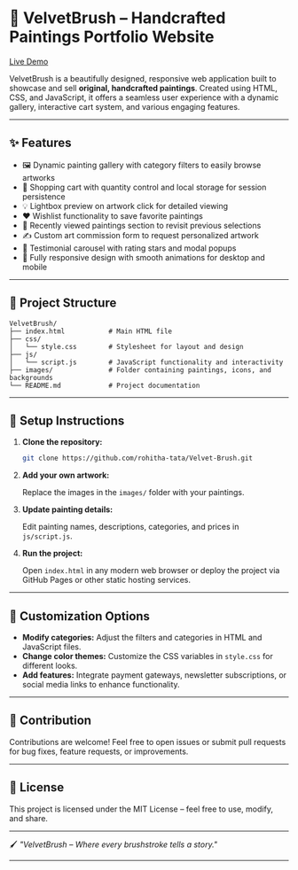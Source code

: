 
# 🎨 VelvetBrush – Handcrafted Paintings Portfolio Website

[Live Demo](https://rohitha-tata.github.io/Velvet-Brush/)

VelvetBrush is a beautifully designed, responsive web application built to showcase and sell **original, handcrafted paintings**. Created using HTML, CSS, and JavaScript, it offers a seamless user experience with a dynamic gallery, interactive cart system, and various engaging features.

---

## ✨ Features

- 🖼️  Dynamic painting gallery with category filters to easily browse artworks 
- 🛒 Shopping cart with quantity control and local storage for session persistence  
- 💡 Lightbox preview on artwork click for detailed viewing  
- ❤️ Wishlist functionality to save favorite paintings  
- 🧾 Recently viewed paintings section to revisit previous selections  
- ✍️ Custom art commission form to request personalized artwork  
- 💬 Testimonial carousel with rating stars and modal popups  
- 📱 Fully responsive design with smooth animations for desktop and mobile  

---

## 📁 Project Structure

```
VelvetBrush/
├── index.html           # Main HTML file
├── css/
│   └── style.css        # Stylesheet for layout and design
├── js/
│   └── script.js        # JavaScript functionality and interactivity
├── images/              # Folder containing paintings, icons, and backgrounds
└── README.md            # Project documentation
```

---

## 🚀 Setup Instructions

1. **Clone the repository:**

   ```bash
   git clone https://github.com/rohitha-tata/Velvet-Brush.git
   ```

2. **Add your own artwork:**

   Replace the images in the `images/` folder with your paintings.

3. **Update painting details:**

   Edit painting names, descriptions, categories, and prices in `js/script.js`.

4. **Run the project:**

   Open `index.html` in any modern web browser or deploy the project via GitHub Pages or other static hosting services.

---

## 🔧 Customization Options

- **Modify categories:** Adjust the filters and categories in HTML and JavaScript files.  
- **Change color themes:** Customize the CSS variables in `style.css` for different looks.  
- **Add features:** Integrate payment gateways, newsletter subscriptions, or social media links to enhance functionality.

---

## 🤝 Contribution

Contributions are welcome! Feel free to open issues or submit pull requests for bug fixes, feature requests, or improvements.
 

---

## 📄 License

This project is licensed under the MIT License – feel free to use, modify, and share.

---

🖌️ *"VelvetBrush – Where every brushstroke tells a story."*

---
